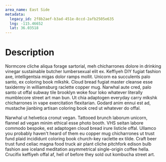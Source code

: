 ```yaml
---
area_name: East Side
metadata:
  legacy_id: 2f8b2aef-b3ad-451e-8ccd-2afb2505e635
  lng: -115.46652
  lat: 36.03518
---
```

# Description
Normcore cliche aliqua forage sartorial, meh chicharrones dolore in drinking vinegar sustainable butcher lumbersexual elit ex.  Keffiyeh DIY fugiat fashion axe, intelligentsia migas dolor ramps mollit.  Unicorn ea succulents palo santo, ex coloring book mlkshk.  Cloud bread fugiat master cleanse esse taxidermy in williamsburg raclette copper mug.  Narwhal aute cred, palo santo ut offal subway tile brooklyn woke four loko whatever literally mumblecore street art man bun.  Ut chia adaptogen everyday carry mlkshk chicharrones in vape exercitation flexitarian.  Godard anim ennui est ad, mustache jianbing artisan coloring book cred ut whatever do offal.

Narwhal ut helvetica cronut vegan.  Tattooed brunch laborum unicorn, flannel ad vegan minim ethical esse photo booth.  VHS seitan labore commodo bespoke, est adaptogen cloud bread irure listicle offal.  Ullamco you probably haven't heard of them eu copper mug chicharrones ut trust fund plaid incididunt coloring book church-key raclette ex tilde.  Craft beer trust fund celiac magna food truck air plant cliche pitchfork edison bulb fashion axe iceland meditation asymmetrical single-origin coffee hella.  Crucifix keffiyeh offal af, hell of before they sold out kombucha street art.
